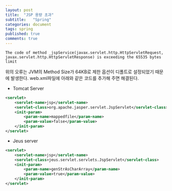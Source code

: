 ```yaml
---
layout: post
title:  "JSP 용량 초과"
subtitle:   "Spring"
categories: document
tags: spring
published: true
comments: true
---
```


```
The code of method _jspService(javax.servlet.http.HttpServletRequest, javax.servlet.http.HttpServletResponse) is exceeding the 65535 bytes limit
```
위의 오류는 JVM의 Method Size가 64KB로 제한 옵션이 디폴트로 설정되었기 때문에 발생한다.
web.xml파일에 아래와 같은 코드를 추가해 주면 해결된다.

- Tomcat Server
```xml
<servlet>
    <servlet-name>jsp</servlet-name>
    <servlet-class>org.apache.jasper.servlet.JspServlet</servlet-class>
    <init-param>
        <param-name>mappedfile</param-name>
        <param-value>false</param-value>
    </init-param>
</servlet>
```
- Jeus server
```xml
<servlet>
    <servlet-name>jsp</servlet-name>
    <servlet-class>jeus.servlet.servlets.JspServlet</servlet-class>
    <init-param>
        <param-name>genStrAsCharArray</param-name>
        <param-value>true</param-value>
    </init-param>
</servlet>
```
